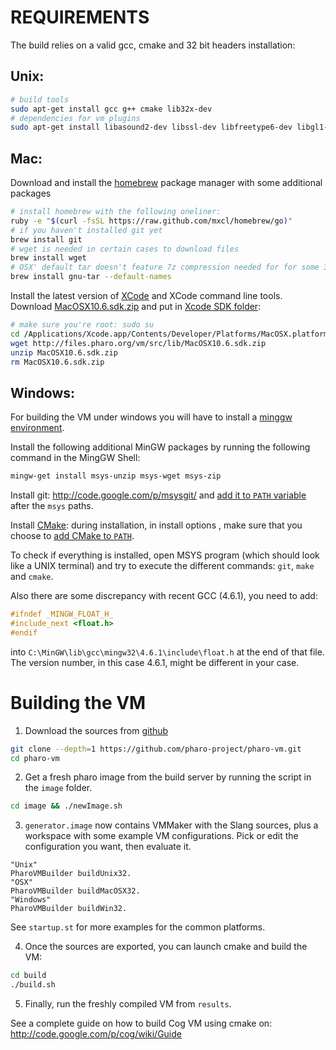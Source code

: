 REQUIREMENTS
============

The build relies on a valid gcc, cmake and 32 bit headers installation:

Unix:
-----
```bash    
# build tools
sudo apt-get install gcc g++ cmake lib32x-dev
# dependencies for vm plugins
sudo apt-get install libasound2-dev libssl-dev libfreetype6-dev libgl1-mesa-dev
```

Mac:
-----
Download and install the [homebrew](http://brew.sh/) package manager with some additional packages
```bash
# install homebrew with the following oneliner:
ruby -e "$(curl -fsSL https://raw.github.com/mxcl/homebrew/go)"
# if you haven't installed git yet
brew install git
# wget is needed in certain cases to download files
brew install wget
# OSX' default tar doesn't feature 7z compression needed for for some 3rd party libs
brew install gnu-tar --default-names
```

Install the latest version of [XCode](https://itunes.apple.com/en/app/xcode/id4977998350) and XCode command line tools.
Download [MacOSX10.6.sdk.zip](http://files.pharo.org/vm/src/lib/MacOSX10.6.sdk.zip) and put in [Xcode SDK folder](file:///Applications/Xcode.app/Contents/Developer/Platforms/MacOSX.platform/Developer/SDKs):
```bash	  
# make sure you're root: sudo su
cd /Applications/Xcode.app/Contents/Developer/Platforms/MacOSX.platform/Developer/SDKs
wget http://files.pharo.org/vm/src/lib/MacOSX10.6.sdk.zip
unzip MacOSX10.6.sdk.zip
rm MacOSX10.6.sdk.zip
```

Windows:
---------
For building the VM under windows you will have to install a [minggw environment](http://sourceforge.net/projects/mingw/files/Automated%20MinGW%20Installer/mingw-get-inst/).

Install the following additional MinGW packages by running the following command in the MingGW Shell:
```bash
mingw-get install msys-unzip msys-wget msys-zip
```
Install git: <http://code.google.com/p/msysgit/> and [add it to `PATH` variable](http://www.google.com/search?q=windows+add+PATH&btnI) after the `msys` paths.

Install [CMake](http://www.cmake.org/): during installation, in install options , make sure that you choose to [add CMake to `PATH`](http://www.google.com/search?q=windows+add+PATH&btnI).

To check if everything is installed, open MSYS program (which should look like a UNIX terminal) and try to execute the different commands: `git`, `make` and `cmake`.

Also there are some discrepancy with recent GCC (4.6.1), you need to add:
```C
#ifndef _MINGW_FLOAT_H_
#include_next <float.h>
#endif
```
into `C:\MinGW\lib\gcc\mingw32\4.6.1\include\float.h` at the end of that file.
The version number, in this case 4.6.1, might be different in your case.


Building the VM
================

1. Download the sources from [github](https://github.com/pharo-project/pharo-vm)
 ```bash
 git clone --depth=1 https://github.com/pharo-project/pharo-vm.git
 cd pharo-vm
 ```

2. Get a fresh pharo image from the build server by running the script in the `image` folder.
 ```bash
 cd image && ./newImage.sh
 ```

3. `generator.image` now contains VMMaker with the Slang sources, plus a workspace with some
example VM configurations.
Pick or edit the configuration you want, then evaluate it.
 ```Smalltalk
 "Unix"
 PharoVMBuilder buildUnix32.
 "OSX"
 PharoVMBuilder buildMacOSX32.
 "Windows"
 PharoVMBuilder buildWin32.
 ```
See `startup.st` for more examples for the common platforms.


4. Once the sources are exported, you can launch cmake and build the VM:
```bash
cd build
./build.sh
```

5. Finally, run the freshly compiled VM from `results`.

See a complete guide on how to build Cog VM using cmake on:
http://code.google.com/p/cog/wiki/Guide
